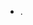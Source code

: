 - .

<!---
Mrudhul07/Mrudhul07 is a ✨ special ✨ repository because its `README.md` (this file) appears on your GitHub profile.
You can click the Preview link to take a look at your Ex No: 01 Design & Implementation of CMOS Inverter Design Using Cadence EDA Tools
Aim:
To design and implement a CMOS inverter circuit using Cadence EDA tools, analyse its
electrical characteristics, and understand the fundamental principles of CMOS technology,
including the design process, layout, and simulation techniques.
Tools Required:
• Personal Computer
• Cadence Virtuoso Software
S C H E M A T I C S I M U L A T I O N - PROCEDURE FOR CREATING THE SCHEMATIC
SIMULATION -Commands to get into Cadence
1. 2. Right Click and open the terminal window
Type the following commands as follows and press enter.
• csh
• source /cadence/install/cshrc
• virtuoso
Procedure for Schematic simulation using Cadence
1. Now two windows must open i) virtuoso/command interpreter window ii)”Whats
New…
”
2. Close the 2nd window
3. Use 1st window i.e virtuoso window (CIW) for further processing.
i. Create a New Library
ii. Create Schematic Cell view.
iii. Create the Symbol for schematic Cell view.
iv. Create the test Cell view.
v. Analog simulation by spectre
i) Procedure for Creating New Library.
• File –New – Library
• Name: Give name for ur library Ex: VLSILAB
EXP
1
_
_
• Enable Attach to an existing technology library, Click OK
• Attach the library to the technology library gpdk045.Click OK
ii) Create Schematic Cell view.
• Go to 1st window i.e virtuoso (CIW)
• File-New-Cell view
• Setup the new file form
Library: Select the one you created.
Cell: Give the experiment name Ex: Inverter ViewSchematic
Type: Schematic press OK
• Add the required components from the libraries and make the connections.
Go to instance fixed menu or use shortcut key “I” from keypad to go instances
Click on browse. This opens the library browser
Now select the appropriate library for components like
Gpdk45 ------------------------nmos1v, pmos1v
Create Input and Output pins
Make the connections by using fixed narrow wire key
Click Check and Save button
![image](https://github.com/user-attachments/assets/784d0afa-d8c6-4d7d-8681-
84e5c851ea37)
iii) Creating the Symbol for schematic Cell view
• In the schematic window, execute
Create – Cell view – From Cell view
The cell view from cell view window appears
Check Lib Name, Cell Name, From View name must be schematic Press ok
• Now Symbol generation form appears. Click Ok If No changes required
• A new window with with default symbol is created.
• Edit the symbol if you want to give actual symbol shape else continue.
• Execute Create-Cell view-from cell view
• Library Name and Cell Name must be same which you have used for schematic.
Press OK
• Check for the position of pin side.Prss OK
• Edit for the shape by Create-Shape-Choose required options to edit.
![image](https://github.com/user-attachments/assets/e947dcda-b023-4668-a955-
a5faf0949702)
iv) Creating the new test cell view
• Go to CIW window, Execute File-New-Cell view
Setup the new file form
Library: Select the one you created.
Cell: Cell name must be different from the name used in schematic cell view. Ex:
Inverter
test
_
View: Schematic
Type: Schematic press OK
• Follow the step 3(ii) d to make the required connections
![image](https://github.com/user-attachments/assets/0f1eb390-537e-4915-a9d5-
6855883745d4)
Analog simulation by SPECTRE.
• In test cell view window
• Launch – ADE L(Analog Design Environment)
Execute Setup—Simulation/directory/Host A new window opens
Set the simulation window to spectre and click ok
Execute Analysis – Choose. A window opens.
Select the type and set the specifications and press OK
Execute Output s—to be plotted – Select on Schematic
Then Select the INPUT WIRE(Vin ) and OUTPUT WIRE(Vout) from your test
Schematic using mouse
• Execute Simulation -- Net list and Run
![image](https://github.com/user-attachments/assets/3aac50ec-bc0f-406e-be2e-
a504b8afa8c9)
For Transient Analysis Settings and Output
![image](https://github.com/user-attachments/assets/92d14f32-8ba5-4fed-978a-
38c360b8e305)
![image](https://github.com/user-attachments/assets/b86fd87f-7a66-47f5-bc26-
2b5f4cb5679d)
For DC Analysis Settings and Output
![image](https://github.com/user-attachments/assets/0ee74107-e03a-4204-b685-
83ced611c993)
![image](https://github.com/user-attachments/assets/e6b8b6c7-378f-449e-82a5-
72286f238b02)

_
lypgtgbwwrygYem
_
/view?usp=drivesd
k
Results:
1. Successfully designed the CMOS inverter schematic using Cadence EDA tools.
2. The simulation results demonstrated the correct logic operation of the inverter,
where the output voltage switches between high (Vdd) and low (0V) levels, corresponding to
the input voltage transitions.
3. The Voltage Transfer Characteristic (VTC) curve was plotted, showing the
